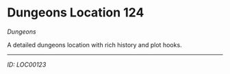 # Dungeons Location 124

*Dungeons*

A detailed dungeons location with rich history and plot hooks.

---
*ID: LOC00123*